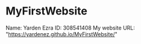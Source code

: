 # MyFirstWebsite
Name: Yarden Ezra 
ID: 308541408
My website URL: "https://yardenez.github.io/MyFirstWebsite/"
